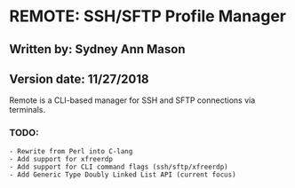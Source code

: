 # REMOTE: SSH/SFTP Profile Manager   
## Written by: Sydney Ann Mason 
## Version date: 11/27/2018     

Remote is a CLI-based manager for SSH and SFTP connections via terminals.

### TODO:
    - Rewrite from Perl into C-lang
    - Add support for xfreerdp
    - Add support for CLI command flags (ssh/sftp/xfreerdp)
    - Add Generic Type Doubly Linked List API (current focus)
